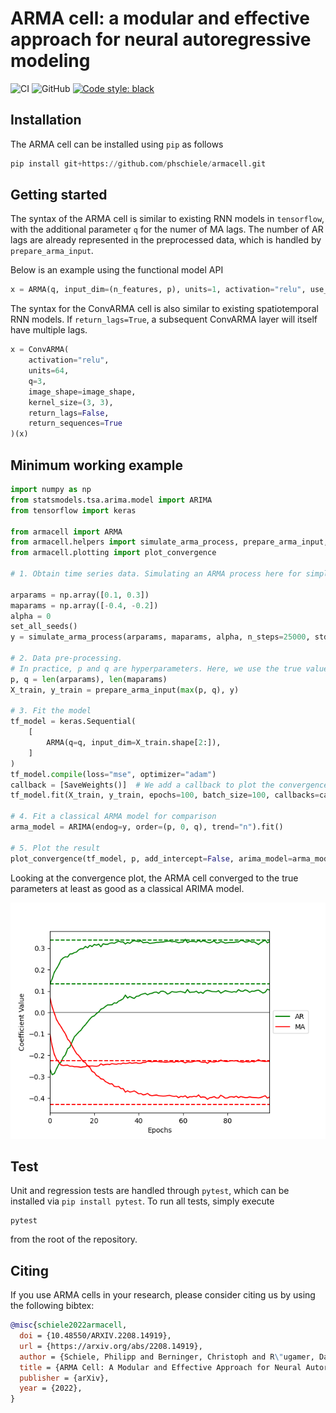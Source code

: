 # ARMA cell: a modular and effective approach for neural autoregressive modeling

![CI](https://github.com/phschiele/armacell/actions/workflows/workflow.yml/badge.svg?branch=main)
![GitHub](https://img.shields.io/github/license/phschiele/armacell)
[![Code style: black](https://img.shields.io/badge/code%20style-black-000000.svg)](https://github.com/psf/black)

## Installation

The ARMA cell can be installed using `pip` as follows

```python
pip install git+https://github.com/phschiele/armacell.git
```

## Getting started

The syntax of the ARMA cell is similar to existing RNN models in `tensorflow`, with the additional parameter `q` for the numer of MA lags.
The number of AR lags are already represented in the preprocessed data, which is handled by `prepare_arma_input`.

Below is an example using the functional model API
```python
x = ARMA(q, input_dim=(n_features, p), units=1, activation="relu", use_bias=True)(x)
 ```

The syntax for the ConvARMA cell is also similar to existing spatiotemporal RNN models. If `return_lags=True`, a subsequent
ConvARMA layer will itself have multiple lags.
```python
x = ConvARMA(
    activation="relu",
    units=64,
    q=3,
    image_shape=image_shape,
    kernel_size=(3, 3),
    return_lags=False,
    return_sequences=True
)(x)
```

## Minimum working example
```python
import numpy as np
from statsmodels.tsa.arima.model import ARIMA
from tensorflow import keras

from armacell import ARMA
from armacell.helpers import simulate_arma_process, prepare_arma_input, SaveWeights, set_all_seeds
from armacell.plotting import plot_convergence

# 1. Obtain time series data. Simulating an ARMA process here for simplicity

arparams = np.array([0.1, 0.3])
maparams = np.array([-0.4, -0.2])
alpha = 0
set_all_seeds()
y = simulate_arma_process(arparams, maparams, alpha, n_steps=25000, std=2)

# 2. Data pre-processing.
# In practice, p and q are hyperparameters. Here, we use the true values.
p, q = len(arparams), len(maparams)
X_train, y_train = prepare_arma_input(max(p, q), y)

# 3. Fit the model
tf_model = keras.Sequential(
    [
        ARMA(q=q, input_dim=X_train.shape[2:]),
    ]
)
tf_model.compile(loss="mse", optimizer="adam")
callback = [SaveWeights()]  # We add a callback to plot the convergence later
tf_model.fit(X_train, y_train, epochs=100, batch_size=100, callbacks=callback, verbose=True)

# 4. Fit a classical ARMA model for comparison
arma_model = ARIMA(endog=y, order=(p, 0, q), trend="n").fit()

# 5. Plot the result
plot_convergence(tf_model, p, add_intercept=False, arima_model=arma_model, path="example.png")
```

Looking at the convergence plot, the ARMA cell converged to the true parameters at least as good
as a classical ARIMA model.

![convergence plot](media/example.png)


## Test
Unit and regression tests are handled through `pytest`, which can be installed via `pip install pytest`.
To run all tests, simply execute
```shell
pytest
```
from the root of the repository.

## Citing
If you use ARMA cells in your research, please consider citing us by using the following bibtex:
```BibTeX
@misc{schiele2022armacell,
  doi = {10.48550/ARXIV.2208.14919},
  url = {https://arxiv.org/abs/2208.14919},
  author = {Schiele, Philipp and Berninger, Christoph and R\"ugamer, David},
  title = {ARMA Cell: A Modular and Effective Approach for Neural Autoregressive Modeling},
  publisher = {arXiv},
  year = {2022},
}
```

